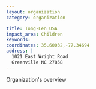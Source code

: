 ```yaml
---
layout: organization
category: organization

title: Tong-Len USA
impact_area: Children
keywords: 
coordinates: 35.60032,-77.34694
address: |
  1021 East Wright Road
  Greenville NC 27858
---
```

Organization's overview
